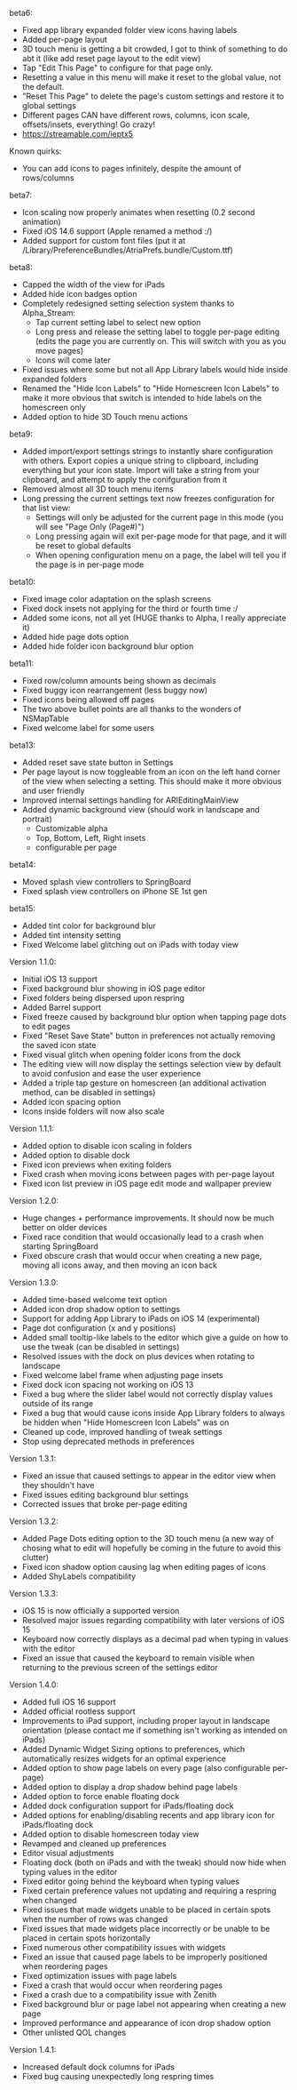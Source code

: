 beta6:
- Fixed app library expanded folder view icons having labels
- Added per-page layout
- 3D touch menu is getting a bit crowded, I got to think of something to do abt it (like add reset page layout to the edit view)
- Tap "Edit This Page" to configure for that page only.
- Resetting a value in this menu will make it reset to the global value, not the default. 
- "Reset This Page" to delete the page's custom settings and restore it to global settings
- Different pages CAN have different rows, columns, icon scale, offsets/insets, everything! Go crazy!
- https://streamable.com/ieptx5

Known quirks:
- You can add icons to pages infinitely, despite the amount of rows/columns

beta7:
- Icon scaling now properly animates when resetting (0.2 second animation)
- Fixed iOS 14.6 support (Apple renamed a method :/)
- Added support for custom font files (put it at /Library/PreferenceBundles/AtriaPrefs.bundle/Custom.ttf)

beta8:
- Capped the width of the view for iPads
- Added hide icon badges option
- Completely redesigned setting selection system thanks to Alpha_Stream:
    - Tap current setting label to select new option
    - Long press and release the setting label to toggle per-page editing (edits the page you are currently on. This will switch with you as you move pages)
    - Icons will come later
- Fixed issues where some but not all App Library labels would hide inside expanded folders
- Renamed the "Hide Icon Labels" to "Hide Homescreen Icon Labels" to make it more obvious that switch is intended to hide labels on the homescreen only
- Added option to hide 3D Touch menu actions

beta9:
- Added import/export settings strings to instantly share configuration with others. Export copies a unique string to clipboard, including everything but your icon state. Import will take a string from your clipboard, and attempt to apply the conifguration from it
- Removed almost all 3D touch menu items
- Long pressing the current settings text now freezes configuration for that list view:
    - Settings will only be adjusted for the current page in this mode (you will see "Page Only (Page#)")
    - Long pressing again will exit per-page mode for that page, and it will be reset to global defaults
    - When opening configuration menu on a page, the label will tell you if the page is in per-page mode

beta10:
- Fixed image color adaptation on the splash screens
- Fixed dock insets not applying for the third or fourth time :/
- Added some icons, not all yet (HUGE thanks to Alpha, I really appreciate it)
- Added hide page dots option
- Added hide folder icon background blur option

beta11:
- Fixed row/column amounts being shown as decimals
- Fixed buggy icon rearrangement (less buggy now)
- Fixed icons being allowed off pages
- The two above bullet points are all thanks to the wonders of NSMapTable
- Fixed welcome label for some users

beta13:
- Added reset save state button in Settings
- Per page layout is now toggleable from an icon on the left hand corner of the view when selecting a setting. This should make it more obvious and user friendly
- Improved internal settings handling for ARIEditingMainView
- Added dynamic background view (should work in landscape and portrait)
    - Customizable alpha
    - Top, Bottom, Left, Right insets
    - configurable per page

beta14:
- Moved splash view controllers to SpringBoard
- Fixed splash view controllers on iPhone SE 1st gen

beta15:
- Added tint color for background blur
- Added tint intensity setting
- Fixed Welcome label glitching out on iPads with today view

Version 1.1.0:
- Initial iOS 13 support
- Fixed background blur showing in iOS page editor
- Fixed folders being dispersed upon respring
- Added Barrel support
- Fixed freeze caused by background blur option when tapping page dots to edit pages
- Fixed "Reset Save State" button in preferences not actually removing the saved icon state
- Fixed visual glitch when opening folder icons from the dock
- The editing view will now display the settings selection view by default to avoid confusion and ease the user experience
- Added a triple tap gesture on homescreen (an additional activation method, can be disabled in settings)
- Added icon spacing option
- Icons inside folders will now also scale

Version 1.1.1:
- Added option to disable icon scaling in folders
- Added option to disable dock
- Fixed icon previews when exiting folders
- Fixed crash when moving icons between pages with per-page layout
- Fixed icon list preview in iOS page edit mode and wallpaper preview

Version 1.2.0:
- Huge changes + performance improvements. It should now be much better on older devices
- Fixed race condition that would occasionally lead to a crash when starting SpringBoard
- Fixed obscure crash that would occur when creating a new page, moving all icons away, and then moving an icon back

Version 1.3.0:
- Added time-based welcome text option
- Added icon drop shadow option to settings
- Support for adding App Library to iPads on iOS 14 (experimental)
- Page dot configuration (x and y positions)
- Added small tooltip-like labels to the editor which give a guide on how to use the tweak (can be disabled in settings)
- Resolved issues with the dock on plus devices when rotating to landscape
- Fixed welcome label frame when adjusting page insets
- Fixed dock icon spacing not working on iOS 13
- Fixed a bug where the slider label would not correctly display values outside of its range
- Fixed a bug that would cause icons inside App Library folders to always be hidden when "Hide Homescreen Icon Labels" was on
- Cleaned up code, improved handling of tweak settings
- Stop using deprecated methods in preferences

Version 1.3.1:
- Fixed an issue that caused settings to appear in the editor view when they shouldn't have
- Fixed issues editing background blur settings
- Corrected issues that broke per-page editing

Version 1.3.2:
- Added Page Dots editing option to the 3D touch menu (a new way of chosing what to edit will hopefully be coming in the future to avoid this clutter)
- Fixed icon shadow option causing lag when editing pages of icons
- Added ShyLabels compatibility

Version 1.3.3:
- iOS 15 is now officially a supported version
- Resolved major issues regarding compatibility with later versions of iOS 15
- Keyboard now correctly displays as a decimal pad when typing in values with the editor
- Fixed an issue that caused the keyboard to remain visible when returning to the previous screen of the settings editor

Version 1.4.0:
- Added full iOS 16 support
- Added official rootless support
- Improvements to iPad support, including proper layout in landscape orientation (please contact me if something isn't working as intended on iPads)
- Added Dynamic Widget Sizing options to preferences, which automatically resizes widgets for an optimal experience
- Added option to show page labels on every page (also configurable per-page)
- Added option to display a drop shadow behind page labels
- Added option to force enable floating dock
- Added dock configuration support for iPads/floating dock
- Added options for enabling/disabling recents and app library icon for iPads/floating dock
- Added option to disable homescreen today view
- Revamped and cleaned up preferences
- Editor visual adjustments
- Floating dock (both on iPads and with the tweak) should now hide when typing values in the editor
- Fixed editor going behind the keyboard when typing values
- Fixed certain preference values not updating and requiring a respring when changed
- Fixed issues that made widgets unable to be placed in certain spots when the number of rows was changed
- Fixed issues that made widgets place incorrectly or be unable to be placed in certain spots horizontally
- Fixed numerous other compatibility issues with widgets
- Fixed an issue that caused page labels to be improperly positioned when reordering pages
- Fixed optimization issues with page labels
- Fixed a crash that would occur when reordering pages
- Fixed a crash due to a compatibility issue with Zenith
- Fixed background blur or page label not appearing when creating a new page
- Improved performance and appearance of icon drop shadow option
- Other unlisted QOL changes

Version 1.4.1:
- Increased default dock columns for iPads
- Fixed bug causing unexpectedly long respring times